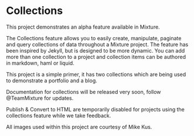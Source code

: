 # Collections

This project demonstrates an alpha feature available in Mixture.

The Collections feature allows you to easily create, manipulate, paginate and query collections of data throughout a Mixture project. The feature has been inspired by Jekyll, but is designed to be more dynamic.
You can add more than one collection to a project and collection items can be authored in markdown, haml or liquid.

This project is a simple primer, it has two collections which are being used to demonstrate a portfolio and a blog.

Documentation for collections will be released very soon, follow @TeamMixture for updates.

Publish & Convert to HTML are temporarily disabled for projects using the collections feature while we take feedback.

All images used within this project are courtesy of Mike Kus.